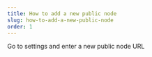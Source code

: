 ```yaml
---
title: How to add a new public node
slug: how-to-add-a-new-public-node
order: 1
---
```

Go to settings and enter a new public node URL